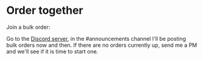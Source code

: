 # Order together

Join a bulk order:

Go to the [Discord server](https://www.discord.gg/49btqWNmCc), in the #announcements channel I'll be posting bulk orders now and then. If there are no orders currently up, send me a PM and we'll see if it is time to start one.&#x20;
